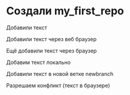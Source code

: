 # Создали my_first_repo

Добавили текст

Добавили текст через веб браузер

Ещё добавили текст через браузер

Добавим текст локально

Добавили текст в новой ветке newbranch

Разрешаем конфликт (текст в браузере)
